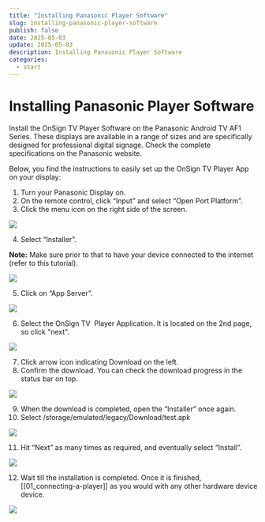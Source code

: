 ```yaml
---
title: "Installing Panasonic Player Software"
slug: installing-panasonic-player-software
publish: false
date: 2025-05-03
update: 2025-05-03
description: Installing Panasonic Player Software
categories:
  - start
---
```


Installing Panasonic Player Software
====================================

Install the OnSign TV Player Software on the Panasonic Android TV AF1 Series. These displays are available in a range of sizes and are specifically designed for professional digital signage. Check the complete specifications on the Panasonic website.

Below, you find the instructions to easily set up the OnSign TV Player App on your display:

1. Turn your Panasonic Display on.
2. On the remote control, click “Input” and select “Open Port Platform”.
3. Click the menu icon on the right side of the screen.

![](https://static.helpjuice.com/helpjuice_production/uploads/upload/image/23821/direct/1731530438396/panasonic-how-to-install-onsign-tv_1.jpg)

4. Select “Installer”.

**Note:** Make sure prior to that to have your device connected to the internet (refer to this tutorial).

![](https://static.helpjuice.com/helpjuice_production/uploads/upload/image/23821/direct/1731530491011/panasonic-how-to-install-onsign-tv_2.jpg)

5. Click on “App Server”.

![](https://static.helpjuice.com/helpjuice_production/uploads/upload/image/23821/direct/1731530535026/panasonic-how-to-install-onsign-tv_3.jpg)

6. Select the OnSign TV  Player Application. It is located on the 2nd page, so click "next".

![](https://static.helpjuice.com/helpjuice_production/uploads/upload/image/23821/direct/1731530563139/panasonic-how-to-install-onsign-tv_4.jpg)

7. Click arrow icon indicating Download on the left.
8. Confirm the download. You can check the download progress in the status bar on top.

![](https://static.helpjuice.com/helpjuice_production/uploads/upload/image/23821/direct/1731530597975/panasonic-how-to-install-onsign-tv_5.jpg)

9. When the download is completed, open the “Installer” once again.
10. Select /storage/emulated/legacy/Download/test.apk

![](https://static.helpjuice.com/helpjuice_production/uploads/upload/image/23821/direct/1731530629433/panasonic-how-to-install-onsign-tv_6.jpg)

11. Hit “Next” as many times as required, and eventually select “Install”.

![](https://static.helpjuice.com/helpjuice_production/uploads/upload/image/23821/direct/1731530643527/panasonic-how-to-install-onsign-tv_7.jpg)

12. Wait till the installation is completed. Once it is finished, [[01_connecting-a-player]] as you would with any other hardware device device.

![](https://static.helpjuice.com/helpjuice_production/uploads/upload/image/23821/direct/1731530675113/panasonic-how-to-install-onsign-tv_8.jpg)
